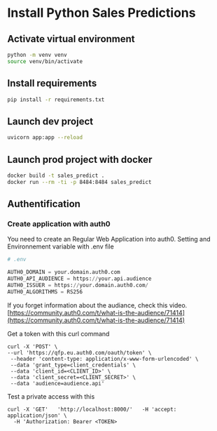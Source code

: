 # Install Python Sales Predictions

## Activate virtual environment

```bash
python -m venv venv
source venv/bin/activate
```

## Install requirements

```bash
pip install -r requirements.txt
```

## Launch dev project

```bash
uvicorn app:app --reload
```

## Launch prod project with docker

```bash
docker build -t sales_predict .
docker run --rm -ti -p 8484:8484 sales_predict
```

## Authentification

### Create application with auth0

You need to create an Regular Web Application into auth0.
Setting and Environnement variable with .env file

```python
# .env

AUTH0_DOMAIN = your.domain.auth0.com
AUTH0_API_AUDIENCE = https://your.api.audience
AUTH0_ISSUER = https://your.domain.auth0.com/
AUTH0_ALGORITHMS = RS256
```

If you forget information about the audiance, check this video.
[https://community.auth0.com/t/what-is-the-audience/71414](https://community.auth0.com/t/what-is-the-audience/71414)

Get a token with this curl command

```curl
curl -X 'POST' \
--url 'https://qfp.eu.auth0.com/oauth/token' \
 --header 'content-type: application/x-www-form-urlencoded' \
 --data 'grant_type=client_credentials' \
 --data 'client_id=<CLIENT_ID>' \
 --data 'client_secret=<CLIENT_SECRET>' \
 --data 'audience=audience.api'
 ```

Test a private access with this

```curl
curl -X 'GET'   'http://localhost:8000/'   -H 'accept: application/json' \
  -H 'Authorization: Bearer <TOKEN>
```
